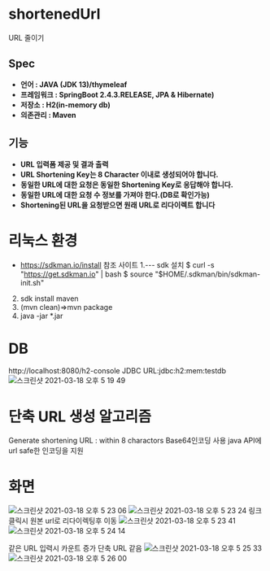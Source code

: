 # shortenedUrl
URL 줄이기

## Spec
- **언어 : JAVA (JDK 13)/thymeleaf**
- **프레임워크 : SpringBoot 2.4.3.RELEASE, JPA & Hibernate)**
- **저장소 : H2(in-memory db)**
- **의존관리 : Maven**

## 기능
- **URL 입력폼 제공 및 결과 출력**
- **URL Shortening Key는 8 Character 이내로 생성되어야 합니다.**
- **동일한 URL에 대한 요청은 동일한 Shortening Key로 응답해야 합니다.**
- **동일한 URL에 대한 요청 수 정보를 가져야 한다.(DB로 확인가능)**
- **Shortening된 URL을 요청받으면 원래 URL로 리다이렉트 합니다**

# 리눅스 환경
* https://sdkman.io/install 참조 사이트
1.--- sdk 설치
$ curl -s "https://get.sdkman.io" | bash
$ source "$HOME/.sdkman/bin/sdkman-init.sh"
2. sdk install maven
3. (mvn clean)=>mvn package
4. java -jar *.jar

# DB
http://localhost:8080/h2-console
JDBC URL:jdbc:h2:mem:testdb
![스크린샷 2021-03-18 오후 5 19 49](https://user-images.githubusercontent.com/60101005/111593745-9fb00f00-880d-11eb-8f78-996fb3e3b3a2.png)

# 단축 URL 생성 알고리즘
Generate shortening URL : within 8 charactors
Base64인코딩 사용
java API에 url safe한 인코딩을 지원

# 화면
![스크린샷 2021-03-18 오후 5 23 06](https://user-images.githubusercontent.com/60101005/111594188-13521c00-880e-11eb-9ac9-e7585c06602b.png)
![스크린샷 2021-03-18 오후 5 23 24](https://user-images.githubusercontent.com/60101005/111594205-1c42ed80-880e-11eb-8d6f-310b6d9f4925.png)
링크 클릭시 원본 url로 리다이렉팅후 이동
![스크린샷 2021-03-18 오후 5 23 41](https://user-images.githubusercontent.com/60101005/111594229-27961900-880e-11eb-89ac-b16dab31e5c6.png)
![스크린샷 2021-03-18 오후 5 24 14](https://user-images.githubusercontent.com/60101005/111594306-3f6d9d00-880e-11eb-9dde-dffe5510273d.png)

같은 URL 입력시 카운트 증가 단축 URL 같음
![스크린샷 2021-03-18 오후 5 25 33](https://user-images.githubusercontent.com/60101005/111594468-72b02c00-880e-11eb-82ae-503555128c92.png)
![스크린샷 2021-03-18 오후 5 26 00](https://user-images.githubusercontent.com/60101005/111594499-7ba0fd80-880e-11eb-8427-535a3affef32.png)

